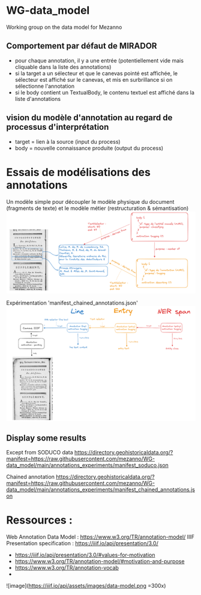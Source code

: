 # WG-data_model
Working group on the data model for Mezanno 


## Comportement par défaut de MIRADOR
- pour chaque annotation, il y a une entrée (potentiellement vide mais cliquable dans la liste des annotations)
- si la target a un sélecteur et que le canevas pointé est affichée, le sélecteur est affiché sur le canevas, et mis en surbrillance si on sélectionne l'annotation
- si le body contient un TextualBody, le contenu textuel est affiché dans la liste d'annotations

## vision du modèle d'annotation au regard de processus d'interprétation
- target = lien à la source (input du process)
- body = nouvelle connaissance produite (output du process)


# Essais de modélisations des annotations

Un modèle simple pour découpler le modèle physique du document (fragments de texte) et le modèle métier (restructuration & sémantisation)
![](./annotations_experiments/draft_schema_annotations.png)

Expérimentation 'manifest_chained_annotations.json'
![](./annotations_experiments/chained_annotations_experiment.png)

## Display some results

Except from SODUCO data
<https://directory.geohistoricaldata.org/?manifest=https://raw.githubusercontent.com/mezanno/WG-data_model/main/annotations_experiments/manifest_soduco.json>

Chained annotation
<https://directory.geohistoricaldata.org/?manifest=https://raw.githubusercontent.com/mezanno/WG-data_model/main/annotations_experiments/manifest_chained_annotations.json>



# Ressources : 
Web Annotation Data Model : https://www.w3.org/TR/annotation-model/
IIIF Presentation specification :  https://iiif.io/api/presentation/3.0/

- https://iiif.io/api/presentation/3.0/#values-for-motivation
- https://www.w3.org/TR/annotation-model/#motivation-and-purpose
- https://www.w3.org/TR/annotation-vocab
- 
![image](https://iiif.io/api/assets/images/data-model.png =300x)


